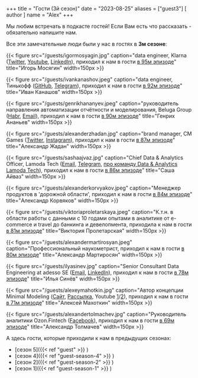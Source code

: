 +++
title = "Гости (3й сезон)"
date = "2023-08-25"
aliases = ["guest3"]
[ author ]
  name = "Alex"
+++

Мы любим встречать в подкасте гостей! Если Вам есть что рассказать - обязательно напишите нам.

Все эти замечательные люди были у нас в гостях в **3м сезоне**:

{{< figure src="/guests/igormosyagin.jpg" caption="data engineer, Klarna ([Twitter](https://twitter.com/shrimpsizemoose), [Youtube](https://youtube.com/@shrimpsizemoose/), [LinkedIn](https://www.linkedin.com/in/shrimpsizemoose/)), приходил к нам в гости [в 95м эпизоде](https://podcasters.spotify.com/pod/show/data-coffee/episodes/95-S3E28-e24scme)" title="Игорь Мосягин" width=150px >}}

{{< figure src="/guests/ivankanashov.jpeg" caption="data engineer, Тинькофф ([GitHub](https://github.com/ikanashov), [Telegram](https://t.me/ikanashov)), приходил к нам в гости [в 92м эпизоде](https://podcasters.spotify.com/pod/show/data-coffee/episodes/92-S3E25-----Data-Catalog-e23iiiv)" title="Иван Канашов" width=150px >}}

{{< figure src="/guests/genrikhananyev.jpeg" caption="руководитель направления автоматизации отчётности и моделирования, Beluga Group ([Habr](https://habr.com/ru/users/Ananiev_Genrih/), [Email](mailto:edvardoss@gmail.com)), приходил к нам в гости [в 90м эпизоде](https://podcasters.spotify.com/pod/show/data-coffee/episodes/90-S3E23--Terrific-Microsoft-Excel-e22q0qq)" title="Генрих Ананьев" width=150px >}}

{{< figure src="/guests/alexanderzhadan.jpg" caption="brand manager, CM Games ([Twitter](https://twitter.com/biblikz), [Instagram](https://instagram.com/biblik)), приходил к нам в гости [в 87м эпизоде](https://podcasters.spotify.com/pod/show/data-coffee/episodes/87-S3E20--ChatGPT-e21gst2)" title="Александр Жадан" width=150px >}}

{{< figure src="/guests/sashaajvaz.jpg" caption="Chief Data & Analytics Officer, Lamoda Tech ([Email](mailto:aleksandr.ayvaz@lamoda.ru), [Telegram](https://t.me/ayvazs), [про команду Data & Analytics Lamoda Tech](https://latech.ru/data)), приходил к нам в гости [в 86м эпизоде](https://podcasters.spotify.com/pod/show/data-coffee/episodes/86-S3E19--Shopping-data-e213oi9)" title="Саша Айваз" width=150px >}}

{{< figure src="/guests/alexanderkorvyakov.jpeg" caption="Менеджер продуктов в 'дорожной области', приходил к нам в гости [в 84м эпизоде](https://spotifyanchor-web.app.link/e/07oTPTkesyb)" title="Александр Корвяков" width=150px >}}

{{< figure src="/guests/viktoriaproletarskaya.jpeg" caption="К.т.н. в области работы с данными с 10 годами опытами в аналитике от e-commerce и travel до банкинга и девелопмента, приходила к нам в гости [в 81м эпизоде](https://spotifyanchor-web.app.link/e/McRJfXXdsyb)" title="Виктория Пролетарская" width=150px >}}

{{< figure src="/guests/alexandermartirosyan.jpeg" caption="Профессиональный наукометрист, приходил к нам в гости [в 80м эпизоде](https://anchor.fm/data-coffee/episodes/80-S3E13-e1upvsk)" title="Александр Мартиросян" width=150px >}}

{{< figure src="/guests/ilyasinev.jpg" caption="Senior Consultant Data Engineering at adesso SE ([Email](mailto:sinevi@gmail.com), [LinkedIn](https://www.linkedin.com/in/ilia-sinev/)), приходил к нам в гости [в 78м эпизоде](https://anchor.fm/data-coffee/episodes/78-S3E11----data-engineering-e1u3ran)" title="Илья Синёв" width=150px >}}

{{< figure src="/guests/alexeymahotkin.jpg" caption="Автор концепции Minimal Modeling ([Сайт](https://minimalmodeling.com), [Рассылка](https://minimalmodeling.substack.com/), Youtube [1](https://www.youtube.com/watch?v=ZyLc_FzGvRM)/[2](https://www.youtube.com/watch?v=M2WM-jyVe6k)), приходил к нам в гости [в 71м эпизоде](https://anchor.fm/data-coffee/episodes/71-S3E04--Minimal-modeling-e1s16aq)" title="Алексей Махоткин" width=150px >}}

{{< figure src="/guests/alexandertolmachev.jpg" caption="Руководитель аналитики Ozon.Fintech ([Facebook](https://www.facebook.com/aa.tolmachev)), приходил к нам в гости [в 69м эпизоде](https://anchor.fm/data-coffee/episodes/69-S3E02-e1ragqu)" title="Александр Толмачев" width=150px >}}

А здесь гости, которые приходили к нам в предыдущих сезонах:
 - [сезон 5]({{< ref "guest" >}} )
 - [сезон 4]({{< ref "guest-season-4" >}} )
 - [сезон 2]({{< ref "guest-season-2" >}} )
 - [сезон 1]({{< ref "guest-season-1" >}} )
